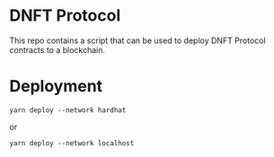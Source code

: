 # DNFT Protocol

This repo contains a script that can be used to deploy DNFT Protocol contracts to a blockchain.

# Deployment


```
yarn deploy --network hardhat

```
or

```
yarn deploy --network localhost

```
